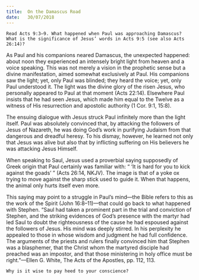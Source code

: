 ```yaml
---
title:  On the Damascus Road
date:   30/07/2018
---
```


`Read Acts 9:3–9. What happened when Paul was approaching Damascus? What is the significance of Jesus’ words in Acts 9:5 (see also Acts 26:14)?`

As Paul and his companions neared Damascus, the unexpected happened: about noon they experienced an intensely bright light from heaven and a voice speaking. This was not merely a vision in the prophetic sense but a divine manifestation, aimed somewhat exclusively at Paul. His companions saw the light; yet, only Paul was blinded; they heard the voice; yet, only Paul understood it. The light was the divine glory of the risen Jesus, who personally appeared to Paul at that moment (Acts 22:14). Elsewhere Paul insists that he had seen Jesus, which made him equal to the Twelve as a witness of His resurrection and apostolic authority (1 Cor. 9:1, 15:8).

The ensuing dialogue with Jesus struck Paul infinitely more than the light itself. Paul was absolutely convinced that, by attacking the followers of Jesus of Nazareth, he was doing God’s work in purifying Judaism from that dangerous and dreadful heresy. To his dismay, however, he learned not only that Jesus was alive but also that by inflicting suffering on His believers he was attacking Jesus Himself. 

When speaking to Saul, Jesus used a proverbial saying supposedly of Greek origin that Paul certainly was familiar with: “ ‘It is hard for you to kick against the goads’ ” (Acts 26:14, NKJV). The image is that of a yoke ox trying to move against the sharp stick used to guide it. When that happens, the animal only hurts itself even more.

This saying may point to a struggle in Paul’s mind—the Bible refers to this as the work of the Spirit (John 16:8–11)—that could go back to what happened with Stephen. “Saul had taken a prominent part in the trial and conviction of Stephen, and the striking evidences of God’s presence with the martyr had led Saul to doubt the righteousness of the cause he had espoused against the followers of Jesus. His mind was deeply stirred. In his perplexity he appealed to those in whose wisdom and judgment he had full confidence. The arguments of the priests and rulers finally convinced him that Stephen was a blasphemer, that the Christ whom the martyred disciple had preached was an impostor, and that those ministering in holy office must be right.”—Ellen G. White, The Acts of the Apostles, pp. 112, 113.

`Why is it wise to pay heed to your conscience?`